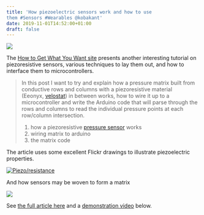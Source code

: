 ```yaml
---
title: 'How piezoelectric sensors work and how to use
them #Sensors #Wearables @kobakant'
date: 2019-11-01T14:52:00+01:00
draft: false
---
```


![](https://cdn-blog.adafruit.com/uploads/2019/11/Untitled-3.png)

The [How to Get What You Want site](http://www.kobakant.at/DIY/?p=7943) presents another interesting tutorial on piezoresistive sensors, various techniques to lay them out, and how to interface them to microcontrollers.

> In this post I want to try and explain how a pressure matrix built from conductive rows and columns with a piezoresistive material (Eeonyx, [velostat](http://www.kobakant.at/DIY/?p=381)) in between works, how to wire it up to a microcontroller and write the Arduino code that will parse through the rows and columns to read the individual pressure points at each row/column intersection.
> 
> 1) how a piezoresistive [pressure sensor](http://www.kobakant.at/DIY/?p=65) works  
> 2) wiring matrix to arduino  
> 3) the matrix code

The article uses some excellent Flickr drawings to illustrate piezoelectric properties.

[![Piezo/resistance](https://live.staticflickr.com/65535/48731250207_76c1f21681.jpg)](https://www.flickr.com/photos/plusea/48731250207 "Piezo/resistance")

And how sensors may be woven to form a matrix

![](https://c1.staticflickr.com/1/529/19186961948_816ac6a799_z.jpg)

See [the full article here](http://www.kobakant.at/DIY/?p=7943) and a [demonstration video](https://youtu.be/Piey6b-PxJU) below.